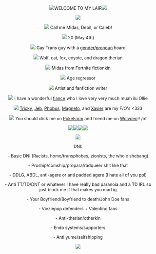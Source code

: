 <p align="center"><img src="https://64.media.tumblr.com/bda4e8b766d6f5aaa4f8505aea3ef0ea/4149a1d35ab9816c-e6/s75x75_c1/a63975ffe3f5a93c85d889c20ac683e9e2474b25.gif">WELCOME TO MY LAIR<img src="https://64.media.tumblr.com/4829d986f95e4abc1137b5e03991802e/4149a1d35ab9816c-cd/s75x75_c1/20fd0f71237bfd5c21a22d92ad23420c7fceaaa4.gif"></p>

<p align="center"><img src="https://cutekawaiiresources.wordpress.com/wp-content/uploads/2014/08/skulldivider.gif"></p>

<p align="center"><img src="https://i.imgur.com/T6A9CBa.png"> Call me Midas, Debil, or Caleb!</p>
<p align="center"><img src="https://i.imgur.com/egIEngZ.png"> 20 (May 4th)</p>
<p align="center"><img src="https://i.imgur.com/T6A9CBa.png"> Gay Trans guy with a <a href="https://pronouns.cc/@fr0g_b0n3s">gender/pronoun</a> hoard</p>
<p align="center"><img src="https://i.imgur.com/egIEngZ.png"> Wolf, cat, fox, coyote, and dragon therian</p>
<p align="center"><img src="https://i.imgur.com/T6A9CBa.png"> Midas from Fortnite fictionkin </3</p>
<p align="center"><img src="https://i.imgur.com/egIEngZ.png"> Age regressor</p>
<p align="center"><img src="https://i.imgur.com/T6A9CBa.png"> Artist and fanfiction writer</p>
<p align="center"><img src="https://i.imgur.com/egIEngZ.png"> I have a wonderful <a href="https://twitter.com/ForgetOleanders">fiance</a> who I love very very much muah ilu Ollie</p>
<p align="center"><img src="https://i.imgur.com/T6A9CBa.png"> <a href="https://madnesscombat.fandom.com/wiki/Tricky">Tricky</a>, <a href="https://madnesscombat.fandom.com/wiki/Jesus">Jeb</a>, <a href="https://madnesscombat.fandom.com/wiki/Phobos">Phobos</a>, <a href="https://marvelanimated.fandom.com/wiki/Magneto">Magneto</a>, and <a href="https://marvelanimated.fandom.com/wiki/Professor_X">Xavier</a> are my F/O's <333</p>
<p align="center"><img src="https://i.imgur.com/egIEngZ.png"> You should click me on <a href="https://pfq.link/Minisempaicute">PokeFarm</a> and friend me on <a href="https://www.wolvden.com/profile/141696">Wolvden</a>!! /nf</p>
<p align="center"><a href="https://pokefarm.com/summary/r1yYs"><img src="https://pokefarm.com/image/plateform_svg/r1yYs"><a href="https://pokefarm.com/summary/r1yY7"><img src="https://pokefarm.com/image/plateform_svg/r1yY7"></a><a href="https://pokefarm.com/summary/P1rrR"><img src="https://pokefarm.com/image/plateform_svg/P1rrR"></a><a href="https://pokefarm.com/summary/PvJjc"><img src="https://pokefarm.com/image/plateform_svg/PvJjc"></a></p>
  
<p align="center"><img src="https://cutekawaiiresources.wordpress.com/wp-content/uploads/2014/08/skulldivider.gif"></p> 

<p align="center">DNI:</p>
 <p align="center"> - Basic DNI (Racists, homo/transphobes, zionists, the whole shebang)</p>
 <p align="center"> - Proship/comship/propara/radqueer shit like that</p>
 <p align="center"> - DDLG, ABDL, anti-agere or anti padded agere (I hate all of you ppl)</p>
 <p align="center"> - Anti TT/TD/DNT or whatever I have really bad paranoia and a TD IRL so just block me if that makes you mad ig</p>
 <p align="center"> - Your Boyfriend/Boyfriend to death/John Doe fans</p>
 <p align="center"> - Vivziepop defenders + Valentino fans</p>
 <p align="center"> - Anti-therian/otherkin</p>
 <p align="center"> - Endo systems/supporters</p>
 <p align="center"> - Anti yume/selfshipping</p>
<p align="center"><img src="https://external-media.spacehey.net/media/syus8JR7ncYewoeAY_-7VUmhUHSG28_RKKDOPMm6cdxw=/https://64.media.tumblr.com/6886c38f1328500fae851bebf96c8c8d/0849fa6899c3a334-9b/s540x810/a06c7e0342f4ec73f6ee8fa3c05346cfb696db5b.gifv">
</p>
